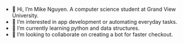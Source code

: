 - 👋 Hi, I’m Mike Nguyen. A computer science student at Grand View University.
- 👀 I’m interested in app development or automating everyday tasks.
- 🌱 I’m currently learning python and data structures.
- 💞️ I’m looking to collaborate on creating a bot for faster checkout.

<!---
miken515/miken515 is a ✨ special ✨ repository because its `README.md` (this file) appears on your GitHub profile.
You can click the Preview link to take a look at your changes.
--->
